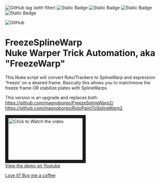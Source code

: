 ![GitHub tag (with filter)](https://img.shields.io/github/v/tag/magnoborgo/freezesplinewarp)
![Static Badge](https://img.shields.io/badge/Nuke_v12-PASS-green) ![Static Badge](https://img.shields.io/badge/Nuke_v13-PASS-green) ![Static Badge](https://img.shields.io/badge/Nuke_v14-PASS-green) ![Static Badge](https://img.shields.io/badge/Nuke_v15-PASS-green) 

![GitHub](https://img.shields.io/github/license/magnoborgo/freezesplinewarp)


FreezeSplineWarp<br>
Nuke Warper Trick Automation, aka "FreezeWarp"
===============

This Nuke script will convert Roto/Trackers to SplineWarp and expression 'freeze' on a desired frame.
Basically this allows you to matchmove the freeze frame OR stabilize plates with SplineWarps

This version is an upgrade and replaces both<br>
https://github.com/magnoborgo/FreezeSplineWarp2/<br>
https://github.com/magnoborgo/RotoPaintToSplineWarp2


<a href="http://www.youtube.com/watch?feature=player_embedded&v=sW5cLs2gcIU" target="_blank"><img src="http://img.youtube.com/vi/sW5cLs2gcIU/mqdefault.jpg"
alt="Click to Watch the video" width="240" height="135" border="10" /><br>View the demo on Youtube</a>

<a href="https://www.paypal.com/paypalme/MBORGO">Love it? Buy me a coffee</a>
